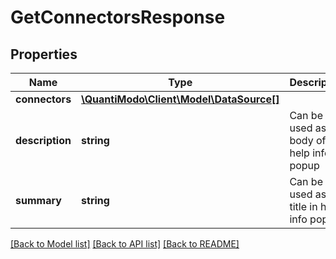 # GetConnectorsResponse

## Properties
Name | Type | Description | Notes
------------ | ------------- | ------------- | -------------
**connectors** | [**\QuantiModo\Client\Model\DataSource[]**](DataSource.md) |  | [optional] 
**description** | **string** | Can be used as body of help info popup | 
**summary** | **string** | Can be used as title in help info popup | 

[[Back to Model list]](../README.md#documentation-for-models) [[Back to API list]](../README.md#documentation-for-api-endpoints) [[Back to README]](../README.md)


